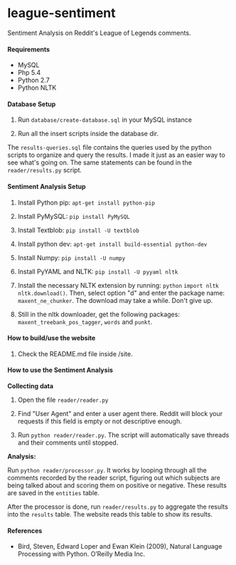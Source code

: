 league-sentiment
================

Sentiment Analysis on Reddit's League of Legends comments.

#### Requirements

* MySQL
* Php 5.4
* Python 2.7
* Python NLTK

#### Database Setup

1. Run `database/create-database.sql` in your MySQL instance

1. Run all the insert scripts inside the database dir.

The `results-queries.sql` file contains the queries used by the python scripts to organize and query the results. I made it just as an easier way to see what's going on. The same statements can be found in the `reader/results.py` script.

#### Sentiment Analysis Setup

1. Install Python pip: `apt-get install python-pip`

1. Install PyMySQL: `pip install PyMySQL`

1. Install Textblob: `pip install -U textblob`

1. Install python dev: `apt-get install build-essential python-dev`

1. Install Numpy: `pip install -U numpy`

1. Install PyYAML and NLTK: `pip install -U pyyaml nltk`

1. Install the necessary NLTK extension by running: `python` `import nltk` `nltk.download()`. Then, select option "d" and enter the package name: `maxent_ne_chunker`. The download may take a while. Don't give up.

1. Still in the nltk downloader, get the following packages: `maxent_treebank_pos_tagger`, `words` and `punkt`.

#### How to build/use the website

1. Check the README.md file inside /site.

#### How to use the Sentiment Analysis

**Collecting data**

1. Open the file `reader/reader.py`

1. Find "User Agent" and enter a user agent there. Reddit will block your requests if this field is empty or not descriptive enough.

1. Run `python reader/reader.py`. The script will automatically save threads and their comments until stopped.

**Analysis:**

Run `python reader/processor.py`. It works by looping through all the comments recorded by the reader script, figuring out which subjects are being talked about and scoring them on positive or negative. These results are saved in the `entities` table.

After the processor is done, run `reader/results.py` to aggregate the results into the `results` table. The website reads this table to show its results.

#### References

* Bird, Steven, Edward Loper and Ewan Klein (2009), Natural Language Processing with Python. O’Reilly Media Inc.
